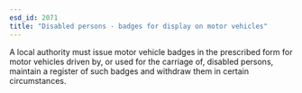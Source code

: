 ```yaml
---
esd_id: 2071
title: "Disabled persons - badges for display on motor vehicles"
---
```


A local authority must issue motor vehicle badges in the prescribed form for motor vehicles driven by, or used for the carriage of, disabled persons, maintain a register of such badges and withdraw them in certain circumstances.

